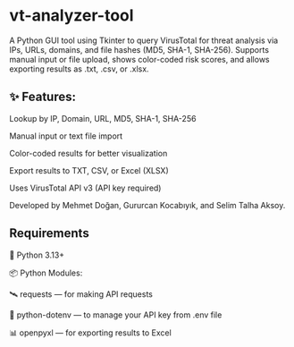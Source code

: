 # vt-analyzer-tool
A Python GUI tool using Tkinter to query VirusTotal for threat analysis via IPs, URLs, domains, and file hashes (MD5, SHA-1, SHA-256). Supports manual input or file upload, shows color-coded risk scores, and allows exporting results as .txt, .csv, or .xlsx.

## ✨ Features:
Lookup by IP, Domain, URL, MD5, SHA-1, SHA-256

Manual input or text file import

Color-coded results for better visualization

Export results to TXT, CSV, or Excel (XLSX)

Uses VirusTotal API v3 (API key required)

Developed by Mehmet Doğan, Gururcan Kocabıyık, and Selim Talha Aksoy.

## Requirements

🐍 Python 3.13+

📦 Python Modules:

🛰️ requests — for making API requests

🌱 python-dotenv — to manage your API key from .env file

📊 openpyxl — for exporting results to Excel
